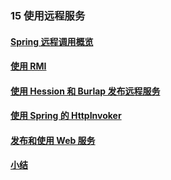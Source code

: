 ### 15 使用远程服务
>
#### [Spring 远程调用概览](https://github.com/lu666666/notebooks/blob/master/java/spring/sping_in_action/15/01.md)
>
#### [使用 RMI](https://github.com/lu666666/notebooks/blob/master/java/spring/sping_in_action/15/02.md)
>
#### [使用 Hession 和 Burlap 发布远程服务](https://github.com/lu666666/notebooks/blob/master/java/spring/sping_in_action/15/03.md)
>
#### [使用 Spring 的 HttpInvoker](https://github.com/lu666666/notebooks/blob/master/java/spring/sping_in_action/15/04.md)
>
#### [发布和使用 Web 服务](https://github.com/lu666666/notebooks/blob/master/java/spring/sping_in_action/15/05.md)
>
#### [小结](https://github.com/lu666666/notebooks/blob/master/java/spring/sping_in_action/15/06.md)
